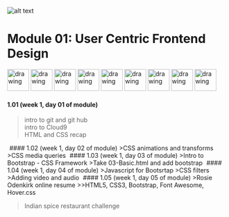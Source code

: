 
![alt text][logo]  
# Module 01: User Centric Frontend Design
<img src="https://upload.wikimedia.org/wikipedia/commons/thumb/6/61/HTML5_logo_and_wordmark.svg/1200px-HTML5_logo_and_wordmark.svg.png" alt="drawing" height="50px"/>
<img src="https://encrypted-tbn0.gstatic.com/images?q=tbn:ANd9GcRMqLKnDrqcR6lY02ChXi8NTuvTilzN7pPmEJVP1qY56Hm5kVyW" alt="drawing" height="50px"/>
<img src="https://vignette.wikia.nocookie.net/howtoprogram/images/a/a9/CSS3.png/revision/latest?cb=20130422012035" alt="drawing" height="50px"/>
<img src="https://encrypted-tbn0.gstatic.com/images?q=tbn:ANd9GcRMqLKnDrqcR6lY02ChXi8NTuvTilzN7pPmEJVP1qY56Hm5kVyW" alt="drawing" height="50px"/>
<img src="http://getbootstrap.com/docs/4.1/assets/img/bootstrap-stack.png" alt="drawing" height="50px"/>
<img src="https://encrypted-tbn0.gstatic.com/images?q=tbn:ANd9GcRMqLKnDrqcR6lY02ChXi8NTuvTilzN7pPmEJVP1qY56Hm5kVyW" alt="drawing" height="50px"/>
<img src="https://static.c9.io/nc-3.1.4266-3d7d2787-wf/static/plugins/c9.profile/static/images/cloud9-logo.svg" alt="drawing" height="50px"/>
<img src="https://encrypted-tbn0.gstatic.com/images?q=tbn:ANd9GcRMqLKnDrqcR6lY02ChXi8NTuvTilzN7pPmEJVP1qY56Hm5kVyW" alt="drawing" height="50px"/>
<img src="https://image.flaticon.com/icons/svg/25/25231.svg" alt="drawing" height="50px"/>

#### 1.01 (week 1, day 01 of module)  
>intro to git and git hub  
>intro to Cloud9  
>HTML and CSS recap

<img src="https://encrypted-tbn0.gstatic.com/images?q=tbn:ANd9GcRMqLKnDrqcR6lY02ChXi8NTuvTilzN7pPmEJVP1qY56Hm5kVyW" alt="drawing" height="1px"/>
#### 1.02 (week 1, day 02 of module)  
>CSS animations and transforms  
>CSS media queries   

<img src="https://encrypted-tbn0.gstatic.com/images?q=tbn:ANd9GcRMqLKnDrqcR6lY02ChXi8NTuvTilzN7pPmEJVP1qY56Hm5kVyW" alt="drawing" height="1px"/>
#### 1.03 (week 1, day 03 of module)  
>Intro to Bootstrap - CSS Framework  
>Take 03-Basic.html and add bootstrap  
  
<img src="https://encrypted-tbn0.gstatic.com/images?q=tbn:ANd9GcRMqLKnDrqcR6lY02ChXi8NTuvTilzN7pPmEJVP1qY56Hm5kVyW" alt="drawing" height="1px"/>
#### 1.04 (week 1, day 04 of module)  
>Javascript for Bootsrtap  
>CSS filters 
>Adding video and audio    

<img src="https://encrypted-tbn0.gstatic.com/images?q=tbn:ANd9GcRMqLKnDrqcR6lY02ChXi8NTuvTilzN7pPmEJVP1qY56Hm5kVyW" alt="drawing" height="1px"/>
#### 1.05 (week 1, day 05 of module)  
>Rosie Odenkirk online resume  
>>HTML5, CSS3, Bootstrap, Font Awesome, Hover.css  

>Indian spice restaurant challenge  
  




[logo]:https://codeinstitute.net/wp-content/uploads/2016/06/Code-Institute.png "Logo Title Text 2"
[bootstrap]:http://getbootstrap.com/docs/4.1/assets/img/bootstrap-stack.png "Logo Title Text 2"